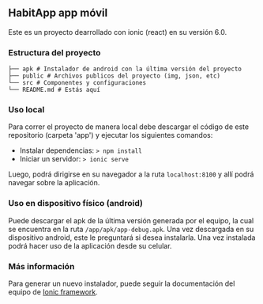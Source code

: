 ## HabitApp app móvil

Este es un proyecto dearrollado con ionic (react) en su versión 6.0.

### Estructura del proyecto
````
├── apk # Instalador de android con la última versión del proyecto
├── public # Archivos publicos del proyecto (img, json, etc)
└── src # Componentes y configuraciones
└── README.md # Estás aquí
````

### Uso local
Para correr el proyecto de manera local debe descargar el código de este repositorio (carpeta 'app') y ejecutar los siguientes comandos:

* Instalar dependencias: `> npm install`
* Iniciar un servidor: `> ionic serve`

Luego, podrá dirigirse en su navegador a la ruta `localhost:8100` y allí podrá navegar sobre la aplicación.

### Uso en dispositivo físico (android)
Puede descargar el apk de la última versión generada por el equipo, la cual se encuentra en la ruta `/app/apk/app-debug.apk`. Una vez descargada en su dispositivo android, este le preguntará si desea instalarla. Una vez instalada podrá hacer uso de la aplicación desde su celular.

### Más información
Para generar un nuevo instalador, puede seguir la documentación del equipo de [Ionic framework](https://ionicframework.com/).
